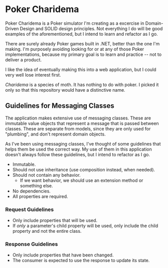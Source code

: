 # Poker Charidema

Poker Charidema is a Poker simulator I'm creating as a excercise in Domain-Driven Design and SOLID design principles. Not everything I do will be good examples of the aforementioned, but I intend to learn and refactor as I go.

There are surely already Poker games built in .NET, better than the one I'm making. I'm purposely avoiding looking for or at any of those Poker implementations, because my primary goal is to learn and practice -- not to deliver a product.

I like the idea of eventually making this into a web application, but I could very well lose interest first.

_Charidema_ is a species of moth. It has nothing to do with poker. I picked it only so that this repository would have a distinctive name.

## Guidelines for Messaging Classes

The application makes extensive use of messaging classes. These are immutable value objects that represent a message that is passed between classes. These are separate from models, since they are only used for "plumbing", and don't represent domain objects.

As I've been using messaging classes, I've thought of some guidelines that helps them be used the correct way. My use of them in this application doesn't always follow these guidelines, but I intend to refactor as I go.

* Immutable.
* Should not use inheritance (use composition instead, when needed).
* Should not contain any behavior.
    * If we want behavior, we should use an extension method or something else. 
* No dependencies.
* All properties are required.

### Request Guidelines

* Only include properties that will be used.
* If _only_ a parameter's child property will be used, only include the child property and not the entire class. 

### Response Guidelines

* Only include properties that have been changed.
* The consumer is expected to use the response to update its state.